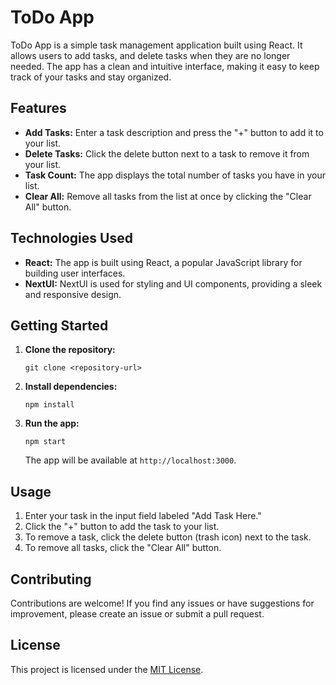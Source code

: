 # ToDo App

ToDo App is a simple task management application built using React. It allows users to add tasks, and delete tasks when they are no longer needed. The app has a clean and intuitive interface, making it easy to keep track of your tasks and stay organized.

## Features

- **Add Tasks:** Enter a task description and press the "+" button to add it to your list.
- **Delete Tasks:** Click the delete button next to a task to remove it from your list.
- **Task Count:** The app displays the total number of tasks you have in your list.
- **Clear All:** Remove all tasks from the list at once by clicking the "Clear All" button.

## Technologies Used

- **React:** The app is built using React, a popular JavaScript library for building user interfaces.
- **NextUI:** NextUI is used for styling and UI components, providing a sleek and responsive design.

## Getting Started

1. **Clone the repository:**
   ```
   git clone <repository-url>
   ```

2. **Install dependencies:**
   ```
   npm install
   ```

3. **Run the app:**
   ```
   npm start
   ```
   The app will be available at `http://localhost:3000`.

## Usage

1. Enter your task in the input field labeled "Add Task Here."
2. Click the "+" button to add the task to your list.
3. To remove a task, click the delete button (trash icon) next to the task.
4. To remove all tasks, click the "Clear All" button.

## Contributing

Contributions are welcome! If you find any issues or have suggestions for improvement, please create an issue or submit a pull request.

## License

This project is licensed under the [MIT License](LICENSE).
